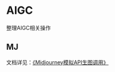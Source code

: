 # AIGC

整理AIGC相关操作

## MJ
文档详见：[《Midjourney模拟API生图调用》](https://www.yuque.com/meidanlong/tzty91/sgempqvzzgfobppm)